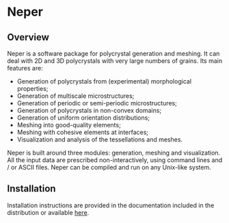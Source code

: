 # Neper

## Overview

Neper is a software package for polycrystal generation and meshing. It can deal
with 2D and 3D polycrystals with very large numbers of grains.  Its main
features are:

  * Generation of polycrystals from (experimental) morphological properties;
  * Generation of multiscale microstructures;
  * Generation of periodic or semi-periodic microstructures;
  * Generation of polycrystals in non-convex domains;
  * Generation of uniform orientation distributions;
  * Meshing into good-quality elements;
  * Meshing with cohesive elements at interfaces;
  * Visualization and analysis of the tessellations and meshes.

Neper is built around three modules: generation, meshing and visualization. All
the input data are prescribed non-interactively, using command lines and / or
ASCII files. Neper can be compiled and run on any Unix-like system.

## Installation

Installation instructions are provided in the documentation included in the
distribution or available [here](https://neper.info/doc/index.html).
